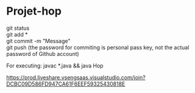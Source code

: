 # Projet-hop

git status  
git add *  
git commit -m "Message"  
git push (the password for commiting is personal pass key, not the actual password of Github account)  

For executing:
javac *.java && java Hop  


https://prod.liveshare.vsengsaas.visualstudio.com/join?DCBC09D586FD947CA61F6EEF59325430818E
